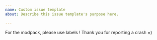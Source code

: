 ```yaml
---
name: Custom issue template
about: Describe this issue template's purpose here.

---
```


For the modpack, please use labels !
Thank you for reporting a crash =)
